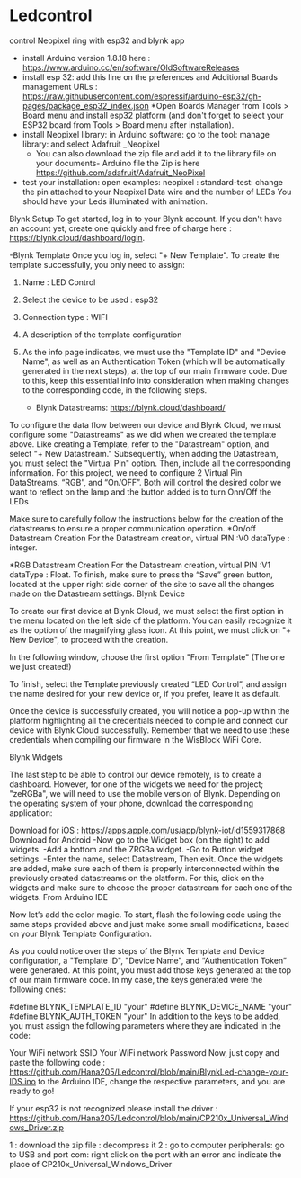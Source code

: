 # Ledcontrol
control Neopixel ring with esp32 and blynk app
* install Arduino version 1.8.18 here : https://www.arduino.cc/en/software/OldSoftwareReleases
* install esp 32: add this line on the preferences and Additional Boards management URLs : https://raw.githubusercontent.com/espressif/arduino-esp32/gh-pages/package_esp32_index.json
*Open Boards Manager from Tools > Board menu and install esp32 platform (and don't forget to select your ESP32 board from Tools > Board menu after installation).
* install Neopixel library: in Arduino software: go to the tool: manage library: and select Adafruit _Neopixel
    - You can also download the zip file and add it to the library file on your  documents- Arduino file the Zip is here https://github.com/adafruit/Adafruit_NeoPixel
* test your installation: open examples: neopixel : standard-test: change the pin attached to your Neopixel Data wire and the number of LEDs 
You should have your Leds illuminated with animation.

Blynk Setup
To get started, log in to your Blynk account. If you don't have an account yet, create one quickly and free of charge here : https://blynk.cloud/dashboard/login.


-Blynk Template
Once you log in, select "+ New Template".
To create the template successfully, you only need to assign:
1) Name : LED Control
2) Select the device to be used : esp32
3) Connection type : WIFI
4) A description of the template configuration
5) As the info page indicates, we must use the "Template ID" and "Device Name", as well as an Authentication Token (which will be automatically generated in the next steps), at the top of our main firmware code. Due to this, keep this essential info into consideration when making changes to the corresponding code, in the following steps.

   * Blynk Datastreams: https://blynk.cloud/dashboard/

To configure the data flow between our device and Blynk Cloud, we must configure some "Datastreams" as we did when we created the template above. Like creating a Template, refer to the "Datastream" option, and select "+ New Datastream."
Subsequently, when adding the Datastream, you must select the "Virtual Pin" option. Then, include all the corresponding information.
For this project, we need to configure 2 Virtual Pin DataStreams, “RGB”, and “On/OFF”. Both will control the desired color we want to reflect on the lamp and the button added is to turn Onn/Off the LEDs

Make sure to carefully follow the instructions below for the creation of the datastreams to ensure a proper communication operation.
*On/off Datastream Creation
For the Datastream creation, virtual PIN :V0 dataType : integer.

*RGB Datastream Creation
For the Datastream creation, virtual PIN :V1 dataType : Float.
To finish, make sure to press the “Save” green button, located at the upper right side corner of the site to save all the changes made on the Datastream settings.
Blynk Device

To create our first device at Blynk Cloud, we must select the first option in the menu located on the left side of the platform. You can easily recognize it as the option of the magnifying glass icon. At this point, we must click on "+ New Device", to proceed with the creation.

In the following window, choose the first option "From Template" (The one we just created!)

To finish, select the Template previously created “LED Control”, and assign the name desired for your new device or, if you prefer, leave it as default.

Once the device is successfully created, you will notice a pop-up within the platform highlighting all the credentials needed to compile and connect our device with Blynk Cloud successfully. Remember that we need to use these credentials when compiling our firmware in the WisBlock WiFi Core.


Blynk Widgets

The last step to be able to control our device remotely, is to create a dashboard. However, for one of the widgets we need for the project; "zeRGBa", we will need to use the mobile version of Blynk. Depending on the operating system of your phone, download the corresponding application:

Download for iOS : https://apps.apple.com/us/app/blynk-iot/id1559317868
Download for Android
-Now go to the Widget box (on the right) to add widgets.
-Add a bottom and the ZRGBa widget.
-Go to Button widget settings.
-Enter the name, select Datastream, Then exit.
Once the widgets are added, make sure each of them is properly interconnected within the previously created datastreams on the platform. For this, click on the widgets and make sure to choose the proper datastream for each one of the widgets.
From Arduino IDE

Now let’s add the color magic. To start, flash the following code using the same steps provided above and just make some small modifications, based on your Blynk Template Configuration.

As you could notice over the steps of the Blynk Template and Device configuration, a "Template ID", "Device Name", and “Authentication Token” were generated. At this point, you must add those keys generated at the top of our main firmware code. In my case, the keys generated were the following ones:

#define BLYNK_TEMPLATE_ID "your"
#define BLYNK_DEVICE_NAME "your"
#define BLYNK_AUTH_TOKEN "your"
In addition to the keys to be added, you must assign the following parameters where they are indicated in the code:

Your WiFi network SSID
Your WiFi network Password
Now, just copy and paste the following code : https://github.com/Hana205/Ledcontrol/blob/main/BlynkLed-change-your-IDS.ino
to the Arduino IDE, change the respective parameters, and you are ready to go!

If your esp32 is not recognized please install the driver : https://github.com/Hana205/Ledcontrol/blob/main/CP210x_Universal_Windows_Driver.zip

1 : download the zip file : decompress it
2 : go to computer peripherals: go to USB and port com: right click on the port with an error and indicate the place of CP210x_Universal_Windows_Driver



